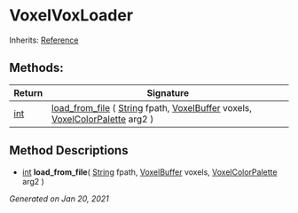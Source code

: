 # VoxelVoxLoader

Inherits: [Reference](https://docs.godotengine.org/en/stable/classes/class_reference.html)




## Methods: 


Return                                                                | Signature                                                                                                                                                                                                       
--------------------------------------------------------------------- | ----------------------------------------------------------------------------------------------------------------------------------------------------------------------------------------------------------------
[int](https://docs.godotengine.org/en/stable/classes/class_int.html)  | [load_from_file](#i_load_from_file) ( [String](https://docs.godotengine.org/en/stable/classes/class_string.html) fpath, [VoxelBuffer](VoxelBuffer.md) voxels, [VoxelColorPalette](VoxelColorPalette.md) arg2 )  
<p></p>

## Method Descriptions

- [int](https://docs.godotengine.org/en/stable/classes/class_int.html)<span id="i_load_from_file"></span> **load_from_file**( [String](https://docs.godotengine.org/en/stable/classes/class_string.html) fpath, [VoxelBuffer](VoxelBuffer.md) voxels, [VoxelColorPalette](VoxelColorPalette.md) arg2 ) 



_Generated on Jan 20, 2021_
